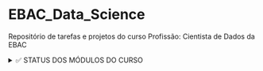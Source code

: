 # EBAC_Data_Science
Repositório de tarefas e projetos do curso Profissão: Cientista de Dados da EBAC

 <details><summary> ✅ STATUS DOS MÓDULOS DO CURSO </summary>
<p>
- [x] Elementos básicos de Python e Numpy - Parte I
- [x] Elementos básicos de Python e Numpy - Parte II
- [x] Introdução ao Pandas e carga de dados
- [x] Limpeza e preparação de dados
- [x] Descritiva I
- [x] Árvores I
- [x] Git / GitHub - Controle de versionamento
- [x] TdD III - Agregações e operações em grupos
- [ ] Descritiva II - Análise descritiva para resposta contínua
- [ ] Árvores II (Parte I: árvore de regressão)
- [ ] Regressão I
- [ ] Regressão II
- [ ] Scripting
- [ ] Streamlit I
- [ ] TdD IV - Pandas avançado
- [ ] Árvores II (Parte II: árvore de classificação)
- [ ] Regressão Logística I
- [ ] Streamlit II
- [ ] Markdown / Terminal
- [ ] TdD V - SQL
- [ ] Descritiva III - Gráficos interativos
- [ ] Combinação de modelos I
- [ ] Combinação de modelos II
- [ ] Cálculo
- [ ] Algelin
- [ ] PCA
- [ ] Streamlit III, IV
- [ ] K-means
- [ ] Hierárquicos / aglomerativos
- [ ] Streamlit V
- [ ] Probabilidade
- [ ] Inferência
- [ ] Regressão III
- [ ] Regressão IV
- [ ] Descritiva IV - Visualização de dados categorizados
- [ ] Regressão Logística II
- [ ] Streamlit VI e Pycaret
